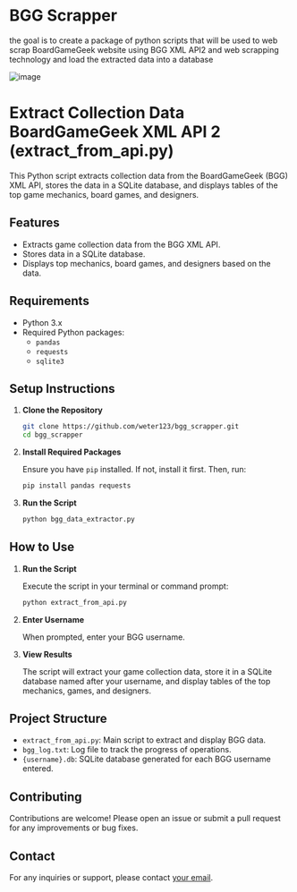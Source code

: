 # BGG Scrapper
the goal is to create a package of python scripts that will be used to web scrap BoardGameGeek website using BGG XML API2 and web scrapping technology and load the extracted data into a database

![image](https://github.com/weter123/bgg_scrapper/assets/17746651/83cde9f3-38ec-48ab-a8e5-fefd7952a9c4)
# Extract Collection Data BoardGameGeek XML API 2 (extract_from_api.py)

This Python script extracts collection data from the BoardGameGeek (BGG) XML API, stores the data in a SQLite database, and displays tables of the top game mechanics, board games, and designers.

## Features

- Extracts game collection data from the BGG XML API.
- Stores data in a SQLite database.
- Displays top mechanics, board games, and designers based on the data.

## Requirements

- Python 3.x
- Required Python packages:
  - `pandas`
  - `requests`
  - `sqlite3`

## Setup Instructions

1. **Clone the Repository**

    ```bash
    git clone https://github.com/weter123/bgg_scrapper.git
    cd bgg_scrapper
    ```

2. **Install Required Packages**

    Ensure you have `pip` installed. If not, install it first. Then, run:

    ```bash
    pip install pandas requests
    ```

3. **Run the Script**

    ```bash
    python bgg_data_extractor.py
    ```

## How to Use

1. **Run the Script**

    Execute the script in your terminal or command prompt:

    ```bash
    python extract_from_api.py
    ```

2. **Enter Username**

    When prompted, enter your BGG username.

3. **View Results**

    The script will extract your game collection data, store it in a SQLite database named after your username, and display tables of the top mechanics, games, and designers.

## Project Structure

- `extract_from_api.py`: Main script to extract and display BGG data.
- `bgg_log.txt`: Log file to track the progress of operations.
- `{username}.db`: SQLite database generated for each BGG username entered.

## Contributing

Contributions are welcome! Please open an issue or submit a pull request for any improvements or bug fixes.

## Contact

For any inquiries or support, please contact [your email](mailto:your.email@example.com).

